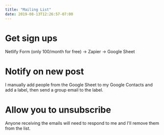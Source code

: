 ```yaml
---
title: "Mailing List"
date: 2019-08-13T12:26:57-07:00
---
```


# Get sign ups

Netlify Form (only 100/month for free) -> Zapier -> Google Sheet

# Notify on new post

I manually add people from the Google Sheet to my Google Contacts and add a label, then send a group email to the label.

# Allow you to unsubscribe

Anyone receiving the emails will need to respond to me and I'll remove them from the list.